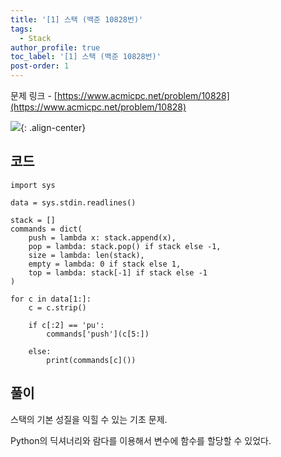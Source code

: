 ```yaml
---
title: '[1] 스택 (백준 10828번)'
tags:
  - Stack
author_profile: true
toc_label: '[1] 스택 (백준 10828번)'
post-order: 1
---
```

문제 링크 - [https://www.acmicpc.net/problem/10828](https://www.acmicpc.net/problem/10828)

![](https://drive.google.com/uc?export=view&id=1SOuTzkOw7uD2mMHvQ35kwiHZW731WYIQ){: .align-center}

## 코드
```python::lineons
import sys

data = sys.stdin.readlines()

stack = []
commands = dict(
    push = lambda x: stack.append(x),
    pop = lambda: stack.pop() if stack else -1,
    size = lambda: len(stack),
    empty = lambda: 0 if stack else 1,
    top = lambda: stack[-1] if stack else -1
)

for c in data[1:]:
    c = c.strip()

    if c[:2] == 'pu':
        commands['push'](c[5:])
    
    else:
        print(commands[c]())
```

## 풀이
스택의 기본 성질을 익힐 수 있는 기초 문제.

Python의 딕셔너리와 람다를 이용해서 변수에 함수를 할당할 수 있었다.
